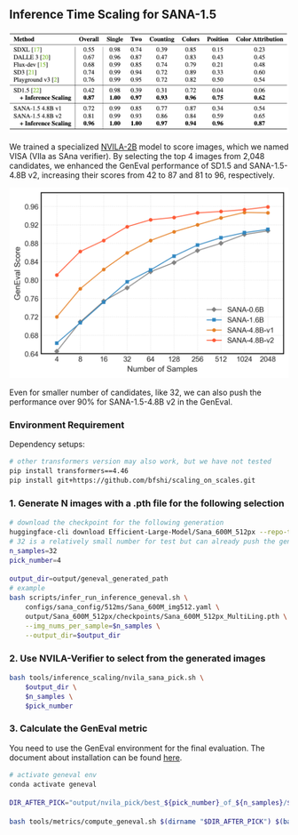 ## Inference Time Scaling for SANA-1.5

![results](results.jpg)

We trained a specialized [NVILA-2B](https://huggingface.co/Efficient-Large-Model/NVILA-Lite-2B-Verifier) model to score images, which we named VISA (VIla as SAna verifier). By selecting the top 4 images from 2,048 candidates, we enhanced the GenEval performance of SD1.5 and SANA-1.5-4.8B v2, increasing their scores from 42 to 87 and 81 to 96, respectively.

![curve](scaling_curve.jpg)

Even for smaller number of candidates, like 32, we can also push the performance over 90% for SANA-1.5-4.8B v2 in the GenEval.

### Environment Requirement

Dependency setups:

```bash
# other transformers version may also work, but we have not tested
pip install transformers==4.46
pip install git+https://github.com/bfshi/scaling_on_scales.git
```

### 1. Generate N images with a .pth file for the following selection

```bash
# download the checkpoint for the following generation
huggingface-cli download Efficient-Large-Model/Sana_600M_512px --repo-type model --local-dir output/Sana_600M_512px --local-dir-use-symlinks False
# 32 is a relatively small number for test but can already push the geneval>90% when we verify the SANA-1.5-4.8B v2 model. Set it to larger number like 2048 for the limit of sky.
n_samples=32
pick_number=4

output_dir=output/geneval_generated_path
# example
bash scripts/infer_run_inference_geneval.sh \
    configs/sana_config/512ms/Sana_600M_img512.yaml \
    output/Sana_600M_512px/checkpoints/Sana_600M_512px_MultiLing.pth \
    --img_nums_per_sample=$n_samples \
    --output_dir=$output_dir
```

### 2. Use NVILA-Verifier to select from the generated images

```bash
bash tools/inference_scaling/nvila_sana_pick.sh \
    $output_dir \
    $n_samples \
    $pick_number
```

### 3. Calculate the GenEval metric

You need to use the GenEval environment for the final evaluation. The document about installation can be found [here](../../tools/metrics/geneval/geneval_env.md).
```bash
# activate geneval env
conda activate geneval

DIR_AFTER_PICK="output/nvila_pick/best_${pick_number}_of_${n_samples}/${output_dir}"

bash tools/metrics/compute_geneval.sh $(dirname "$DIR_AFTER_PICK") $(basename "$DIR_AFTER_PICK")
```

